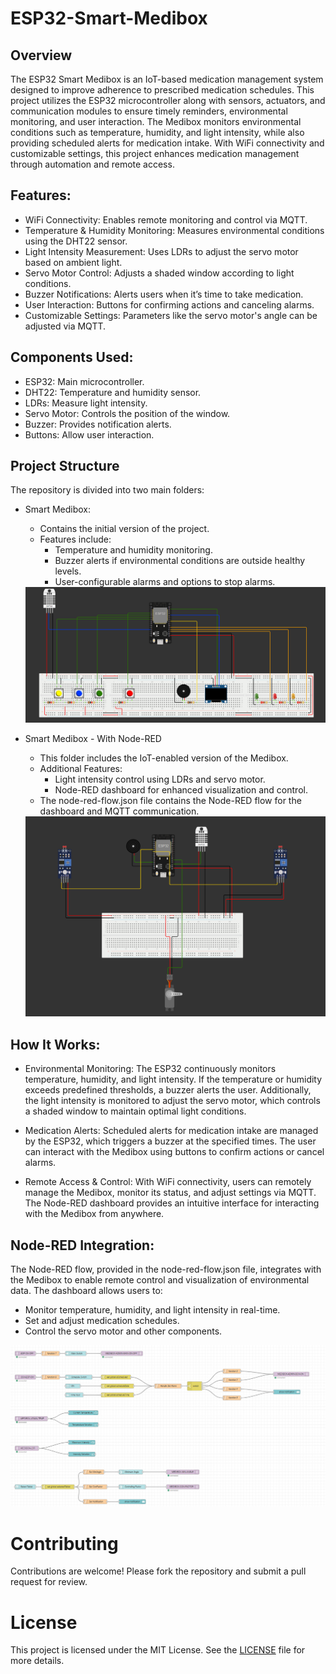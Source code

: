 # ESP32-Smart-Medibox

## Overview
The ESP32 Smart Medibox is an IoT-based medication management system designed to improve adherence to prescribed medication schedules. This project utilizes the ESP32 microcontroller along with sensors, actuators, and communication modules to ensure timely reminders, environmental monitoring, and user interaction. The Medibox monitors environmental conditions such as temperature, humidity, and light intensity, while also providing scheduled alerts for medication intake. With WiFi connectivity and customizable settings, this project enhances medication management through automation and remote access.

## Features:
- WiFi Connectivity: Enables remote monitoring and control via MQTT.
- Temperature & Humidity Monitoring: Measures environmental conditions using the DHT22 sensor.
- Light Intensity Measurement: Uses LDRs to adjust the servo motor based on ambient light.
- Servo Motor Control: Adjusts a shaded window according to light conditions.
- Buzzer Notifications: Alerts users when it’s time to take medication.
- User Interaction: Buttons for confirming actions and canceling alarms.
- Customizable Settings: Parameters like the servo motor's angle can be adjusted via MQTT.
## Components Used:
- ESP32: Main microcontroller.
- DHT22: Temperature and humidity sensor.
- LDRs: Measure light intensity.
- Servo Motor: Controls the position of the window.
- Buzzer: Provides notification alerts.
- Buttons: Allow user interaction.

## Project Structure
The repository is divided into two main folders:
- Smart Medibox:
  - Contains the initial version of the project.
  - Features include:
    - Temperature and humidity monitoring.
    - Buzzer alerts if environmental conditions are outside healthy levels.
    - User-configurable alarms and options to stop alarms.

  <div>
    <img src="https://github.com/sanuda-ats/ESP32-Smart-Medibox/blob/main/smart%20medibox/Circuit%20Diagram.png">
  </div>
- Smart Medibox - With Node-RED
  - This folder includes the IoT-enabled version of the Medibox.
  - Additional Features:
    - Light intensity control using LDRs and servo motor.
    - Node-RED dashboard for enhanced visualization and control.
  - The node-red-flow.json file contains the Node-RED flow for the dashboard and MQTT communication.
  <div>
    <img src="https://github.com/sanuda-ats/ESP32-Smart-Medibox/blob/main/smart%20medibox%20with%20nodered/Circut%20Diagram.png">
  </div>

## How It Works:
- Environmental Monitoring:
  The ESP32 continuously monitors temperature, humidity, and light intensity. If the temperature or humidity exceeds predefined thresholds, a buzzer alerts the user. Additionally, the light intensity is monitored   to adjust the servo motor, which controls a shaded window to maintain optimal light conditions.

- Medication Alerts:
  Scheduled alerts for medication intake are managed by the ESP32, which triggers a buzzer at the specified times. The user can interact with the Medibox using buttons to confirm actions or cancel alarms.

- Remote Access & Control:
  With WiFi connectivity, users can remotely manage the Medibox, monitor its status, and adjust settings via MQTT. The Node-RED dashboard provides an intuitive interface for interacting with the Medibox from anywhere.

## Node-RED Integration:
The Node-RED flow, provided in the node-red-flow.json file, integrates with the Medibox to enable remote control and visualization of environmental data. The dashboard allows users to:
  - Monitor temperature, humidity, and light intensity in real-time.
  - Set and adjust medication schedules.
  - Control the servo motor and other components.
<div>
  <img src="https://github.com/sanuda-ats/ESP32-Smart-Medibox/blob/main/smart%20medibox%20with%20nodered/Node-RED%20flows.png">
</div>

# Contributing
Contributions are welcome! Please fork the repository and submit a pull request for review.

# License
This project is licensed under the MIT License. See the [LICENSE](https://choosealicense.com/licenses/mit/) file for more details.

